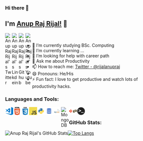 ### Hi there 👋

## I'm [Anup Raj Rijal!](https://twitter.com/rijalanupraj) 👋


<a href="https://twitter.com/rijalanupraj">
  <img align="left" alt="Anup Raj Rijal's Twitter" width="22px" src="https://cdn.jsdelivr.net/npm/simple-icons@v3/icons/twitter.svg" />
</a>
<a href="https://www.linkedin.com/in/rijalanupraj/">
  <img align="left" alt="Anup Raj Rijal's Linkdein" width="22px" src="https://cdn.jsdelivr.net/npm/simple-icons@v3/icons/linkedin.svg" />
</a>
<a href="https://github.com/rijalanupraj">
  <img align="left" alt="Anup Raj Rijal's Github" width="22px" src="https://cdn.jsdelivr.net/npm/simple-icons@v3/icons/github.svg" />
</a>
<!-- <a href="https://instagram.com/rijalanupraj/">
  <img align="left" alt="Anup " width="22px" src="https://cdn.jsdelivr.net/npm/simple-icons@v3/icons/instagram.svg" />
</a> -->
<!-- <a href="https://www.facebook.com">
  <img align="left" alt="Anup Raj Rijal's Facebook" width="22px" src="https://cdn.jsdelivr.net/npm/simple-icons@v3/icons/facebook.svg" />
</a> -->
<a href="https://www.youtube.com/channel/UCgbrA4Ln-H3pH9zvIvgQtjQ">
  <img align="left" alt="Anup Raj Rijal's Youtube" width="22px" src="https://cdn.jsdelivr.net/npm/simple-icons@v3/icons/youtube.svg" />
</a> 

<br/>

- 🔭 I’m currently studying BSc. Computing
- 🌱 I’m currently learning ...
- 🤔 I’m looking for help with career path
- 💬 Ask me about Productivity
- 📫 How to reach me: [Twitter - @rijalanupraj](https://twitter.com/rijalanupraj)
- 😄 Pronouns: He/His
- ⚡ Fun fact: I love to get productive and watch lots of productivity hacks.

### Languages and Tools:

<img align="left" alt="Visual Studio Code" width="26px" src="https://raw.githubusercontent.com/github/explore/80688e429a7d4ef2fca1e82350fe8e3517d3494d/topics/visual-studio-code/visual-studio-code.png" />
<img align="left" alt="HTML5" width="26px" src="https://raw.githubusercontent.com/github/explore/80688e429a7d4ef2fca1e82350fe8e3517d3494d/topics/html/html.png" />
<img align="left" alt="CSS3" width="26px" src="https://raw.githubusercontent.com/github/explore/80688e429a7d4ef2fca1e82350fe8e3517d3494d/topics/css/css.png" />
<img align="left" alt="JavaScript" width="26px" src="https://raw.githubusercontent.com/github/explore/80688e429a7d4ef2fca1e82350fe8e3517d3494d/topics/javascript/javascript.png" />
<img align="left" alt="Python" width="26px" src="https://raw.githubusercontent.com/github/explore/80688e429a7d4ef2fca1e82350fe8e3517d3494d/topics/python/python.png" />

<img align="left" alt="SQL" width="26px" src="https://raw.githubusercontent.com/github/explore/80688e429a7d4ef2fca1e82350fe8e3517d3494d/topics/sql/sql.png" />
<img align="left" alt="MySQL" width="26px" src="https://raw.githubusercontent.com/github/explore/80688e429a7d4ef2fca1e82350fe8e3517d3494d/topics/mysql/mysql.png" />
<img align="left" alt="MongoDB" width="26px" src="https://img.icons8.com/color/50/000000/mongodb.png" />
<img align="left" alt="Git" width="26px" src="https://raw.githubusercontent.com/github/explore/80688e429a7d4ef2fca1e82350fe8e3517d3494d/topics/git/git.png" />
<img align="left" alt="Terminal" width="26px" src="https://raw.githubusercontent.com/github/explore/80688e429a7d4ef2fca1e82350fe8e3517d3494d/topics/terminal/terminal.png" />

<br/>

### GitHub Stats:

<img align="left" alt="Anup Raj Rijal's GitHub Stats" src="https://github-readme-stats-4ime9sc2s-rijalanupraj.vercel.app/api?username=rijalanupraj&show_icons=true&hide_border=true&theme=radical" />

[![Top Langs](https://github-readme-stats-4ime9sc2s-rijalanupraj.vercel.app/api/top-langs/?username=rijalanupraj&layout=compact)](https://github.com/rijalanupraj)
